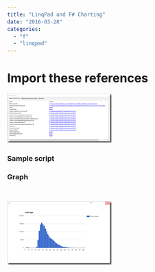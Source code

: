 ```yaml
---
title: "LinqPad and F# Charting"
date: "2016-03-28"
categories: 
  - "f"
  - "linqpad"
---
```


# Import these references

[![image](images/image_thumb.png "image")](/https://raw.githubusercontent.com/chrismckelt/chrismckelt.github.io/master/_posts/posts/images//2016/03/image.png)

### Sample script

<script src="https://gist.github.com/chrismckelt/7f2ec81a893e5f31d056.js"></script>

### Graph

 

[![image](images/image_thumb-1.png "image")](/https://raw.githubusercontent.com/chrismckelt/chrismckelt.github.io/master/_posts/posts/images//2016/03/image-1.png)
